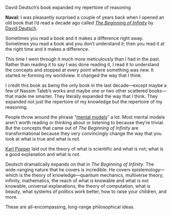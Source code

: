 David Deutsch’s book expanded my repertoire of reasoning




**Naval:** I was pleasantly surprised a couple of years back when I opened an old book that I’d read a decade ago called [_The Beginning of Infinity_](https://www.amazon.com/Beginning-Infinity-Explanations-Transform-World/dp/0143121359) by [David Deutsch](https://twitter.com/DavidDeutschOxf?ref_src=twsrc%5Egoogle%7Ctwcamp%5Eserp%7Ctwgr%5Eauthor). 

Sometimes you read a book and it makes a difference right away. Sometimes you read a book and you don’t understand it; then you read it at the right time and it makes a difference.

This time I went through it much more meticulously than I had in the past. Rather than reading it to say I was done reading it, I read it to understand the concepts and stopped at every point where something was new. It started re-forming my worldview. It changed the way that I think.

I credit this book as being the only book in the last decade—except maybe a few of Nassim Taleb’s works and maybe one or two other scattered books—that made me smarter. They literally expanded the way that I think. They expanded not just the repertoire of my knowledge but the repertoire of my reasoning.

People throw around the phrase “[mental models](https://fs.blog/mental-models/)” a lot. Most mental models aren’t worth reading or thinking about or listening to because they’re trivial. But the concepts that came out of _The Beginning of Infinity_ are transformational because they very convincingly change the way that you look at what is true and what is not.

[Karl Popper](https://plato.stanford.edu/entries/popper/) laid out the theory of what is scientific and what is not; what is a good explanation and what is not. 

Deutsch dramatically expands on that in _The Beginning of Infinity_. The wide-ranging nature that he covers is incredible. He covers epistemology—which is the theory of knowledge—quantum mechanics, multiverse theory, infinity, mathematics, the reach of what is knowable and what is not knowable, universal explanations, the theory of computation, what is beauty, what systems of politics work better, how to raise your children, and more.

These are all-encompassing, long-range philosophical ideas.